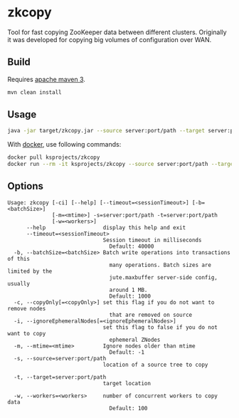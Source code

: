 # zkcopy

Tool for fast copying ZooKeeper data between different clusters.
Originally it was developed for copying big volumes of configuration over WAN.

## Build

Requires [apache maven 3](https://maven.apache.org/).

```bash
mvn clean install
```

## Usage

```bash
java -jar target/zkcopy.jar --source server:port/path --target server:port/path
```

With [docker](https://hub.docker.com/r/ksprojects/zkcopy/), use following commands:

```bash
docker pull ksprojects/zkcopy
docker run --rm -it ksprojects/zkcopy --source server:port/path --target server:port/path
```

## Options

```
Usage: zkcopy [-ci] [--help] [--timeout=<sessionTimeout>] [-b=<batchSize>]
              [-m=<mtime>] -s=server:port/path -t=server:port/path
              [-w=<workers>]
      --help                  display this help and exit
      --timeout=<sessionTimeout>
                              Session timeout in milliseconds
                                Default: 40000
  -b, --batchSize=<batchSize> Batch write operations into transactions of this
                                many operations. Batch sizes are limited by the
                                jute.maxbuffer server-side config, usually
                                around 1 MB.
                                Default: 1000
  -c, --copyOnly[=<copyOnly>] set this flag if you do not want to remove nodes
                                that are removed on source
  -i, --ignoreEphemeralNodes[=<ignoreEphemeralNodes>]
                              set this flag to false if you do not want to copy
                                ephemeral ZNodes
  -m, --mtime=<mtime>         Ignore nodes older than mtime
                                Default: -1
  -s, --source=server:port/path
                              location of a source tree to copy

  -t, --target=server:port/path
                              target location

  -w, --workers=<workers>     number of concurrent workers to copy data
                                Default: 100
```

